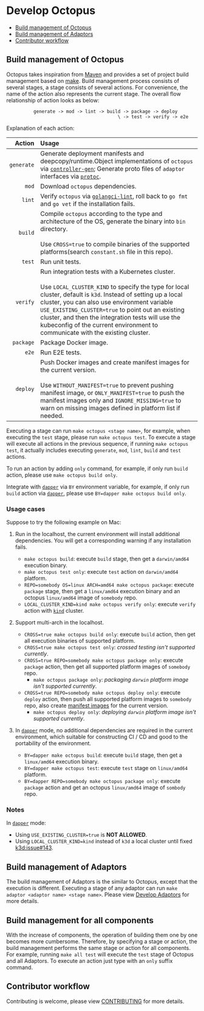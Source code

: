 # Develop Octopus

<!-- toc -->

- [Build management of Octopus](#build-management-of-octopus)
- [Build management of Adaptors](#build-management-of-adaptors)
- [Contributor workflow](#contributor-workflow)

<!-- /toc -->

## Build management of Octopus

Octopus takes inspiration from [Maven](https://maven.apache.org/) and provides a set of project build management based on [make](https://www.gnu.org/software/make/manual/make.html). Build management process consists of several stages, a stage consists of several actions. For convenience, the name of the action also represents the current stage. The overall flow relationship of action looks as below:

```text
          generate -> mod -> lint -> build -> package -> deploy
                                         \ -> test -> verify -> e2e
```

Explanation of each action:

| Action | Usage |
|---:|:---|
| `generate` | Generate deployment manifests and deepcopy/runtime.Object implementations of `octopus` via [`controller-gen`](https://github.com/kubernetes-sigs/controller-tools/blob/master/cmd/controller-gen/main.go); Generate proto files of `adaptor` interfaces via [`protoc`](https://github.com/protocolbuffers/protobuf). |
| `mod` | Download `octopus` dependencies. |
| `lint` | Verify `octopus` via [`golangci-lint`](https://github.com/golangci/golangci-lint), roll back to `go fmt` and `go vet` if the installation fails. |
| `build` | Compile `octopus` according to the type and architecture of the OS, generate the binary into `bin` directory. <br/><br/> Use `CROSS=true` to compile binaries of the supported platforms(search `constant.sh` file in this repo). |
| `test` | Run unit tests. |
| `verify` | Run integration tests with a Kubernetes cluster. <br/><br/> Use `LOCAL_CLUSTER_KIND` to specify the type for local cluster, default is `k3d`. Instead of setting up a local cluster, you can also use environment variable `USE_EXISTING_CLUSTER=true` to point out an existing cluster, and then the integration tests will use the kubeconfig of the current environment to communicate with the existing cluster. |
| `package` | Package Docker image. |
| `e2e` | Run E2E tests. |
| `deploy` | Push Docker images and create manifest images for the current version. <br/><br/> Use `WITHOUT_MANIFEST=true` to prevent pushing manifest image, or `ONLY_MANIFEST=true` to push the manifest images only and `IGNORE_MISSING=true` to warn on missing images defined in platform list if needed. |

Executing a stage can run `make octopus <stage name>`, for example, when executing the `test` stage, please run `make octopus test`. To execute a stage will execute all actions in the previous sequence, if running `make octopus test`, it actually includes executing `generate`, `mod`, `lint`, `build` and `test` actions.

To run an action by adding `only` command, for example, if only run `build` action, please use `make octopus build only`.

Integrate with [`dapper`](https://github.com/rancher/dapper) via `BY` environment variable, for example, if only run `build` action via [`dapper`](https://github.com/rancher/dapper), please use `BY=dapper make octopus build only`. 

### Usage cases

Suppose to try the following example on Mac:

1. Run in the localhost, the current environment will install additional dependencies. You will get a corresponding warning if any installation fails.
    - `make octopus build`: execute `build` stage, then get a `darwin/amd64` execution binary.
    - `make octopus test only`: execute `test` action on `darwin/amd64` platform.
    - `REPO=somebody OS=linux ARCH=amd64 make octopus package`: execute `package` stage, then get a `linux/amd64` execution binary and an octopus `linux/amd64` image of `somebody` repo.
    - `LOCAL_CLUSTER_KIND=kind make octopus verify only`: execute `verify` action with [`kind`](https://github.com/kubernetes-sigs/kind) cluster.

1. Support multi-arch in the localhost.
    - `CROSS=true make octopus build only`: execute `build` action, then get all execution binaries of supported platform.
    - `CROSS=true make octopus test only`: _crossed testing isn't supported currently_.
    - `CROSS=true REPO=somebody make octopus package only`: execute `package` action, then get all supported platform images of `somebody` repo.
        + `make octopus package only`: _packaging `darwin` platform image isn't supported currently_.
    - `CROSS=true REPO=somebody make octopus deploy only`: execute `deploy` action, then push all supported platform images to `somebody` repo, also create [manifest images](https://docs.docker.com/engine/reference/commandline/manifest/) for the current version.
        + `make octopus deploy only`: _deploying `darwin` platform image isn't supported currently_.
    
1. In [`dapper`](https://github.com/rancher/dapper) mode, no additional dependencies are required in the current environment, which suitable for constructing CI / CD and good to the portability of the environment.
    - `BY=dapper make octopus build`: execute `build` stage, then get a `linux/amd64` execution binary.
    - `BY=dapper make octopus test`: execute `test` stage on `linux/amd64` platform.
    - `BY=dapper REPO=somebody make octopus package only`: execute `package` action and get an octopus `linux/amd64` image of `sombody` repo.

### Notes

In [`dapper`](https://github.com/rancher/dapper) mode:
- Using `USE_EXISTING_CLUSTER=true` is **NOT ALLOWED**.
- Using `LOCAL_CLUSTER_KIND=kind` instead of `k3d` a local cluster until fixed [k3d:issue#143](https://github.com/rancher/k3d/issues/143).

## Build management of Adaptors

The build management of Adaptors is the similar to Octopus, except that the execution is different. Executing a stage of any adaptor can run `make adaptor <adaptor name> <stage name>`. Please view [Develop Adaptors](../adaptors/develop.md) for more details.

## Build management for all components

With the increase of components, the operation of building them one by one becomes more cumbersome. Therefore, by specifying a stage or action, the build management performs the same stage or action for all components. For example, running `make all test` will execute the `test` stage of Octopus and all Adaptors. To execute an action just type with an `only` suffix command.

## Contributor workflow

Contributing is welcome, please view [CONTRIBUTING](../../CONTRIBUTING.md) for more details.
